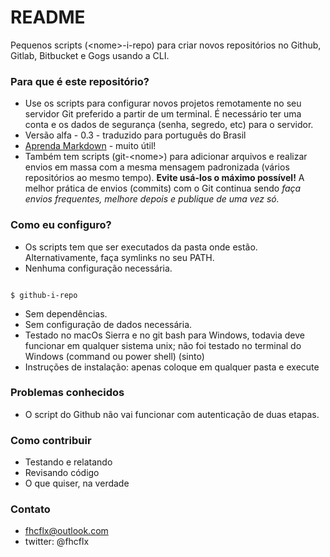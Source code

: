# README #

Pequenos scripts (\<nome\>-i-repo) para criar novos repositórios no Github, Gitlab, Bitbucket e Gogs usando a CLI.

### Para que é este repositório? ###

* Use os scripts para configurar novos projetos remotamente no seu servidor Git preferido a partir de um terminal. É necessário ter uma conta e os dados de segurança (senha, segredo, etc) para o servidor.
* Versão alfa - 0.3 - traduzido para português do Brasil
* [Aprenda Markdown](https://bitbucket.org/tutorials/markdowndemo) - muito útil!
* Também tem scripts (git-\<nome\>) para adicionar arquivos e realizar envios em massa com a mesma mensagem padronizada (vários repositórios ao mesmo tempo). __Evite usá-los o máximo possível!__ A melhor prática de envios (commits) com o Git continua sendo _faça envios frequentes, melhore depois e publique de uma vez só._   

### Como eu configuro? ###

* Os scripts tem que ser executados da pasta onde estão. Alternativamente, faça symlinks no seu PATH.
* Nenhuma configuração necessária.

```git

$ github-i-repo
```

* Sem dependências.
* Sem configuração de dados necessária.
* Testado no macOs Sierra e no git bash para Windows, todavia deve funcionar em qualquer sistema unix; não foi testado no terminal do Windows (command ou power shell) (sinto)
* Instruções de instalação: apenas coloque em qualquer pasta e execute

### Problemas conhecidos ###

* O script do Github não vai funcionar com autenticação de duas etapas.

### Como contribuir ###

* Testando e relatando
* Revisando código
* O que quiser, na verdade

### Contato ###

* fhcflx@outlook.com
* twitter: @fhcflx
